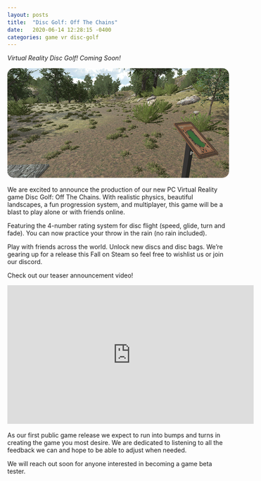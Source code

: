 ```yaml
---
layout: posts
title:  "Disc Golf: Off The Chains"
date:   2020-06-14 12:28:15 -0400
categories: game vr disc-golf
---
```


*Virtual Reality Disc Golf! Coming Soon!*
<img src="/images/imageExample2.gif" style="margin-top: 15px; margin-bottom: 15px; border-radius: 15px;">
We are excited to announce the production of our new PC Virtual Reality game Disc Golf: Off The Chains. With realistic physics, beautiful landscapes, a fun progression system, and multiplayer, this game will be a blast to play alone or with friends online. 

Featuring the 4-number rating system for disc flight (speed, glide, turn and fade). You can now practice your throw in the rain (no rain included). 

Play with friends across the world. Unlock new discs and disc bags. We’re gearing up for a release this Fall on Steam so feel free to wishlist us or join our discord. 

Check out our teaser announcement video!

<iframe width="560" height="315" src="https://www.youtube-nocookie.com/embed/uIUt4YEVWak" frameborder="0" allow="accelerometer; autoplay; encrypted-media; gyroscope; picture-in-picture" allowfullscreen></iframe>

As our first public game release we expect to run into bumps and turns in creating the game you most desire. We are dedicated to listening to all the feedback we can and hope to be able to adjust when needed.

We will reach out soon for anyone interested in becoming a game beta tester. 

